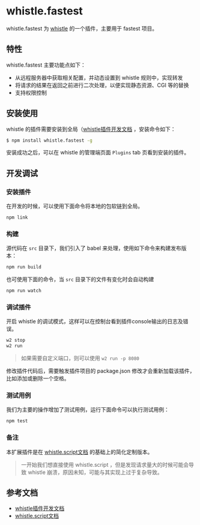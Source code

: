 # whistle.fastest

whistle.fastest 为 [whistle](https://github.com/avwo/whistle) 的一个插件，主要用于 fastest 项目。

## 特性

whistle.fastest 主要功能点如下：

- 从远程服务器中获取相关配置，并动态设置到 whistle 规则中，实现转发
- 将请求的结果在返回之前进行二次处理，以便实现静态资源、CGI 等的替换
- 支持权限控制


## 安装使用

whistle 的插件需要安装到全局（[whistle插件开发文档](https://wproxy.org/whistle/plugins.html) ，安装命令如下：

```bash
$ npm install whistle.fastest -g
```

安装成功之后，可以在 whistle 的管理端页面 `Plugins` tab 页看到安装的插件。


## 开发调试

### 安装插件

在开发的时候，可以使用下面命令将本地的包软链到全局。

```bash
npm link
```

### 构建

源代码在 `src` 目录下，我们引入了 babel 来处理，使用如下命令来构建发布版本：

```bash
npm run build
```

也可使用下面的命令，当 `src` 目录下的文件有变化时会自动构建

```bash
npm run watch
```

### 调试插件

开启 whistle 的调试模式，这样可以在控制台看到插件console输出的日志及错误。

```bash
w2 stop
w2 run
```

> 如果需要自定义端口，则可以使用 `w2 run -p 8080`

修改插件代码后，需要触发插件项目的 package.json 修改才会重新加载该插件，比如添加或删除一个空格。

### 测试用例

我们为主要的操作增加了测试用例，运行下面命令可以执行测试用例：

```bash
npm test
```

### 备注

本扩展插件是在 [whistle.script文档](https://github.com/whistle-plugins/whistle.script) 的基础上的简化定制版本。

> 一开始我们想直接使用 whistle.script ，但是发现请求量大的时候可能会导致 whistle 崩溃，原因未知，可能与其实现上过于复杂导致。

## 参考文档

- [whistle插件开发文档](https://wproxy.org/whistle/plugins.html)
- [whistle.script文档](https://github.com/whistle-plugins/whistle.script)
